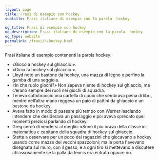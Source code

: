 ```yaml
---
layout: page
title: Frasi di esempio con hockey 
subtitle: Frasi italiane di esempio con la parola  hockey

og_title: Frasi di esempio con hockey 
og_description: Frasi italiane di esempio con la parola  hockey
og_type: website
permalink: /frasi/h/hockey.html
---
```


Frasi italiane di esempio contenenti la parola hockey:


- «Gioco a hockey sul ghiaccio.».
- «Gioco a hockey sul ghiaccio.».
- Lloyd notò un bastone da hockey, una mazza di legno e perfino la gamba di una seggiola.
- «In che ruolo giochi?» Non sapeva niente di hockey sul ghiaccio, ma c’erano sempre dei ruoli nei giochi di squadra.
- Teneva sottobraccio una cartella di cuoio che sembrava piena di libri, mentre nell’altra mano reggeva un paio di pattini da ghiaccio e un bastone da hockey.
- Aveva fatto in modo di passare più tempo con Werner lasciando intendere che desiderava un passaggio e poi aveva sprecato quei momenti preziosi parlando di hockey.
- Greg cercò di vendersi al meglio: «Sono il più bravo della classe in matematica e capitano della squadra di hockey sul ghiaccio.
- Stette a osservare per un poco dei ragazzini che giocavano a hockey usando come mazze dei vecchi spazzoloni; ma la porta l'avevano disegnata sul muro, con il gesso, e a ogni tiro si mettevano a discutere chiassosamente se la palla da tennis era entrata oppure no.
